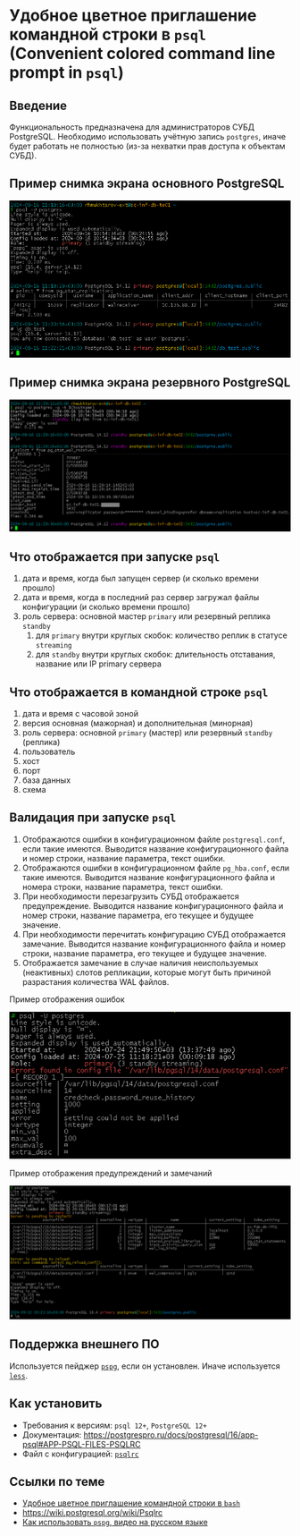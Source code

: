# Удобное цветное приглашение командной строки в `psql` (Convenient colored command line prompt in `psql`)

## Введение

Функциональность предназначена для администраторов СУБД PostgreSQL.
Необходимо использовать учётную запись `postgres`, иначе будет работать не полностью (из-за нехватки прав доступа к объектам СУБД).

## Пример снимка экрана основного PostgreSQL

![psqlrc primary](psqlrc.primary.png)

## Пример снимка экрана резервного PostgreSQL

![psqlrc standby](psqlrc.standby.png)

## Что отображается при запуске `psql`

1. дата и время, когда был запущен сервер (и сколько времени прошло)
1. дата и время, когда в последний раз сервер загружал файлы конфигурации (и сколько времени прошло)
1. роль сервера: основной мастер `primary` или резервный реплика `standby`
   1. для `primary` внутри круглых скобок: количество реплик в статусе `streaming`
   1. для `standby` внутри круглых скобок: длительность отставания, название или IP primary сервера

## Что отображается в командной строке `psql`

1. дата и время с часовой зоной
1. версия основная (мажорная) и дополнительная (минорная)
1. роль сервера: основной `primary` (мастер) или резервный `standby` (реплика)
1. пользователь
1. хост
1. порт
1. база данных
1. схема

## Валидация при запуске `psql`

1. Отображаются ошибки в конфигурационном файле `postgresql.conf`, если такие имеются. Выводится название конфигурационного файла и номер строки, название параметра, текст ошибки.
1. Отображаются ошибки в конфигурационном файле `pg_hba.conf`, если такие имеются. Выводится название конфигурационного файла и номера строки, название параметра, текст ошибки.
1. При необходимости перезагрузить СУБД отображается предупреждение. Выводится название конфигурационного файла и номер строки, название параметра, его текущее и будущее значение.
1. При необходимости перечитать конфигурацию СУБД отображается замечание. Выводится название конфигурационного файла и номер строки, название параметра, его текущее и будущее значение.
1. Отображается замечание в случае наличия неиспользуемых (неактивных) слотов репликации, которые могут быть причиной разрастания количества WAL файлов.

Пример отображения ошибок

![psqlrc.postgresql.conf.error_example.png](psqlrc.postgresql.conf.error_example.png)

Пример отображения предупреждений и замечаний

![psqlrc.pending_restart_reload.png](psqlrc.pending_restart_reload.png)

## Поддержка внешнего ПО

Используется пейджер [`pspg`](https://github.com/okbob/pspg), если он установлен. Иначе используется [`less`](https://en.wikipedia.org/wiki/Less_(Unix)).

## Как установить

* Требования к версиям: `psql 12+`, `PostgreSQL 12+`
* Документация: https://postgrespro.ru/docs/postgresql/16/app-psql#APP-PSQL-FILES-PSQLRC
* Файл с конфигурацией: [`psqlrc`](psqlrc)

## Ссылки по теме

* [Удобное цветное приглашение командной строки в `bash`](../bashrc)
* https://wiki.postgresql.org/wiki/Psqlrc
* [Как использовать `pspg`, видео на русском языке](https://pgconf.ru/talk/1589147)
